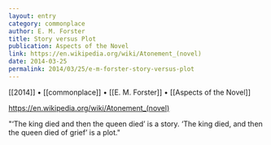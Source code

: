 ```yaml
---
layout: entry
category: commonplace
author: E. M. Forster
title: Story versus Plot
publication: Aspects of the Novel
link: https://en.wikipedia.org/wiki/Atonement_(novel)
date: 2014-03-25
permalink: 2014/03/25/e-m-forster-story-versus-plot
---
```


[[2014]] • [[commonplace]] • [[E. M. Forster]] • [[Aspects of the Novel]]

https://en.wikipedia.org/wiki/Atonement_(novel)

"‘The king died and then the queen died’ is a story. ‘The king died, and then the queen died of grief’ is a plot."